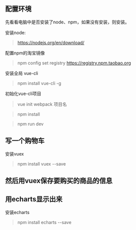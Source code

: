 ## 配置环境

先看看电脑中是否安装了node、npm，如果没有安装，则安装。

安装node:

> https://nodejs.org/en/download/

配置npm的淘宝镜像

> npm config set registry https://registry.npm.taobao.org

安装全局 vue-cli

> npm install vue-cli -g

初始化vue-cli项目

> vue init webpack 项目名

> npm install

> npm run dev

## 写一个购物车

安装vuex

> npm install vuex --save

## 然后用vuex保存要购买的商品的信息

## 用echarts显示出来

安装echarts

> npm install echarts --save
